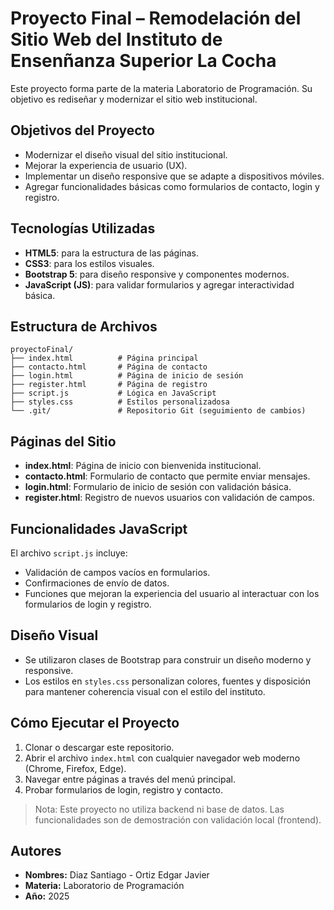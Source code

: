 # Proyecto Final – Remodelación del Sitio Web del Instituto de Ensenñanza Superior La Cocha

Este proyecto forma parte de la materia Laboratorio de Programación. Su objetivo es rediseñar y modernizar el sitio web institucional.

## Objetivos del Proyecto

- Modernizar el diseño visual del sitio institucional.
- Mejorar la experiencia de usuario (UX).
- Implementar un diseño responsive que se adapte a dispositivos móviles.
- Agregar funcionalidades básicas como formularios de contacto, login y registro.

## Tecnologías Utilizadas

- **HTML5**: para la estructura de las páginas.
- **CSS3**: para los estilos visuales.
- **Bootstrap 5**: para diseño responsive y componentes modernos.
- **JavaScript (JS)**: para validar formularios y agregar interactividad básica.

## Estructura de Archivos

```
proyectoFinal/
├── index.html          # Página principal
├── contacto.html       # Página de contacto
├── login.html          # Página de inicio de sesión
├── register.html       # Página de registro
├── script.js           # Lógica en JavaScript
├── styles.css          # Estilos personalizadosa
└── .git/               # Repositorio Git (seguimiento de cambios)
```

## Páginas del Sitio

- **index.html**: Página de inicio con bienvenida institucional.
- **contacto.html**: Formulario de contacto que permite enviar mensajes.
- **login.html**: Formulario de inicio de sesión con validación básica.
- **register.html**: Registro de nuevos usuarios con validación de campos.

## Funcionalidades JavaScript

El archivo `script.js` incluye:

- Validación de campos vacíos en formularios.
- Confirmaciones de envío de datos.
- Funciones que mejoran la experiencia del usuario al interactuar con los formularios de login y registro.

## Diseño Visual

- Se utilizaron clases de Bootstrap para construir un diseño moderno y responsive.
- Los estilos en `styles.css` personalizan colores, fuentes y disposición para mantener coherencia visual con el estilo del instituto.

## Cómo Ejecutar el Proyecto

1. Clonar o descargar este repositorio.
2. Abrir el archivo `index.html` con cualquier navegador web moderno (Chrome, Firefox, Edge).
3. Navegar entre páginas a través del menú principal.
4. Probar formularios de login, registro y contacto.

> Nota: Este proyecto no utiliza backend ni base de datos. Las funcionalidades son de demostración con validación local (frontend).

## Autores

- **Nombres:** Diaz Santiago - Ortiz Edgar Javier
- **Materia:** Laboratorio de Programación
- **Año:** 2025
